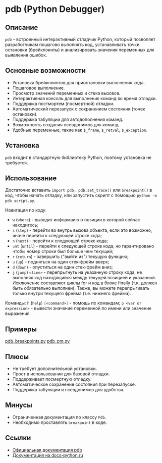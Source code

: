 # pdb (Python Debugger)

## Описание
`pdb` - встроенный интерактивный отладчик Python, который позволяет разработчикам пошагово выполнять код, устанавливать точки остановки (брейкпоинты) и анализировать значения переменных для выявления ошибок.

## Основные возможности
- Установка брейкпоинтов для приостановки выполнения кода.
- Пошаговое выполнение.
- Просмотр значений переменных и стека вызовов.
- Интерактивная консоль для выполнения команд во время отладки.
- Поддержка постмортем (посмертной) отладки.
- Автоматический перезапуск с сохранением состояния (точек остановки).
- Поддержка табуляции для автодополнения команд.
- Возможность создания псевдонимов для команд.
- Удобные переменные, такие как `$_frame`, `$_retval`, `$_exception`.

## Установка
`pdb` входит в стандартную библиотеку Python, поэтому установка не требуется.

## Использование
Достаточно вставить `import pdb; pdb.set_trace()` или `breakpoint()` в код, чтобы начать отладку, или запустить скрипт с помощью `python -m pdb script.py`.

Навигация по коду:
- `w` (`where`) - выводит информаию о позиции в которой сейчас находитесь;
- `s` (`step`) - перейти во внутрь вызова объекта, если это возможно, иначе перейти к следующей строке кода;
- `n` (`next`) - перейти к следующей строке кода;
- `unt` (`until`) - перейти к следующей строке кода, но гарантировано чтобы номер строки был больше чем текущий;
- `r` (`return`) - завершить ("выйти из") текущую функцию;
- `u` (`up`) - подняться на один стек-фрейм вверх;
- `d` (`down`) - опуститься на один стек-фрейм вниз;
- `j` (`jump`) `<line>` - перепрыгнуть на указанную строку кода, не выполняя код находящийся между текущей позицией и указанной. Исключение составляют циклы for и код в блоке finally (т.к. должен быть обязательно выполнен). Также, вы можете перепрыгивать только внутри текущего фрейма (т.е. нижнего фрейма).

Команды:
`h` (`help`) `[<command>]` - помощь по командам;
`p <var or expression>` - вывести значение переменной по имени или значение выражения.


## Примеры
[pdb_breakpoints.py](../examples/pdb_breakpoints.py)
[pdb_pm.py](../examples/pdb_pdb_pm.py)

## Плюсы
- Не требует дополнительной установки.
- Прост в использовании для базовой отладки.
- Поддерживает посмертную отладку.
- Автоматическое сохранение состояния при перезапуске.
- Поддержка табуляции и псевдонимов для удобства.

## Минусы
- Ограниченная документация по классу `Pdb`.
- Необходимо проставлять `breakpoint` в коде.

## Ссылки
- [Официальная документация pdb](https://docs.python.org/3/library/pdb.html)
- [Документация на docs-python.ru](https://docs-python.ru/standart-library/modul-pdb-python/)
